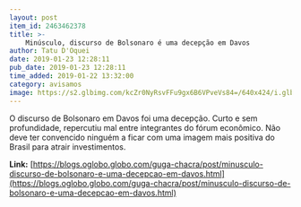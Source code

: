 ```yaml
---
layout: post
item_id: 2463462378
title: >-
    Minúsculo, discurso de Bolsonaro é uma decepção em Davos
author: Tatu D'Oquei
date: 2019-01-23 12:28:11
pub_date: 2019-01-23 12:28:11
time_added: 2019-01-22 13:32:00
category: avisamos
image: https://s2.glbimg.com/kcZr0NyRsvFFu9gx6B6VPveVs84=/640x424/i.glbimg.com/og/ig/infoglobo1/f/original/2019/01/22/80757813_brazilian_president_jair_bolsonaro_enters_the_stage_prior_to_deliver_a_speech_during_the_wo.jpg
---
```


O discurso de Bolsonaro em Davos foi uma decepção. Curto e sem profundidade, repercutiu mal entre integrantes do fórum econômico. Não deve ter convencido ninguém a ficar com uma imagem mais positiva do Brasil para atrair investimentos.

**Link:** [https://blogs.oglobo.globo.com/guga-chacra/post/minusculo-discurso-de-bolsonaro-e-uma-decepcao-em-davos.html](https://blogs.oglobo.globo.com/guga-chacra/post/minusculo-discurso-de-bolsonaro-e-uma-decepcao-em-davos.html)

